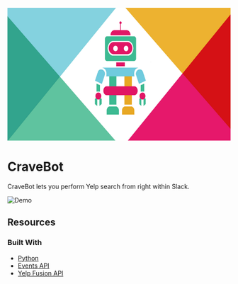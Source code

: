 <p align="center">
  <img src="/slackbot.png" height="300">
</p>

# CraveBot

CraveBot lets you perform Yelp search from right within Slack.

![Demo](demo.gif)

## Resources
### Built With
- [Python](https://docs.python.org/3/)
- [Events API](https://api.slack.com/apis/connections/events-api)
- [Yelp Fusion API](https://www.yelp.com/developers/documentation/v3/get_started)
